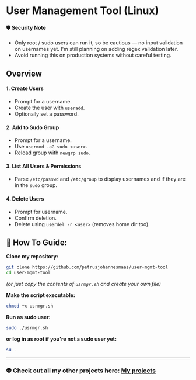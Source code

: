 # User Management Tool (Linux)

#### 🛡️ Security Note

* Only root / sudo users can run it, so be cautious — no input validation on usernames yet. I'm still planning on adding regex validation later.
* Avoid running this on production systems without careful testing.

## **Overview**

#### 1. **Create Users**

* Prompt for a username.
* Create the user with `useradd`.
* Optionally set a password.

#### 2. **Add to Sudo Group**

* Prompt for a username.
* Use `usermod -aG sudo <user>`.
* Reload group with `newgrp sudo`.

#### 3. **List All Users & Permissions**

* Parse `/etc/passwd` and `/etc/group` to display usernames and if they are in the `sudo` group.

#### 4. **Delete Users**

* Prompt for username.
* Confirm deletion.
* Delete using `userdel -r <user>` (removes home dir too).


## 🔧 How To Guide:

**Clone my repository:**

```sh
git clone https://github.com/petrusjohannesmaas/user-mgmt-tool
cd user-mgmt-tool
```
*(or just copy the contents of `usrmgr.sh` and create your own file)*

**Make the script executable:**

```bash
chmod +x usrmgr.sh
```

**Run as sudo user:**

```bash
sudo ./usrmgr.sh
```

**or log in as root if you're not a sudo user yet:**
```sh
su -
```

---

### 👽 Check out all my other projects here: [My projects](https://petrusjohannesmaas.github.io/research-lab/projects.html)


